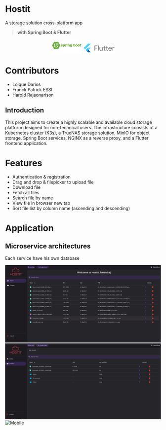 # Hostit
A storage solution cross-platform app

>**with Spring Boot & Flutter**

<p align="center">
<img src="https://github.com/haroldraj/linkedin_clone/blob/main/assets//logo-spring-boot.png" alt="Spring Boot" width="20%" height="20%"/>
    <img src="https://github.com/haroldraj/song_lyrics/blob/dev/assets/images/flutter-logo.png" alt="Flutter" width="20%" height="20%"/> 
</p>

# Contributors
- Loique Darios
- Franck Patrick ESSI
- Harold Rajaonarison

## Introduction

This project aims to create a highly scalable and available cloud storage platform designed for non-technical users. The infrastructure consists of a Kubernetes cluster (K3s), a TrueNAS storage solution, MinIO for object storage, Spring Boot services, NGINX as a reverse proxy, and a Flutter frontend application.

# Features
- Authentication & registration
- Drag and drop  & filepicker to upload file
- Download file
- Fetch all files
- Search file by name
- View file in browser new tab
- Sort file list by column name (ascending and descending)


# Application

## Microservice architectures
Each service have his own database

![Home](screenshoots/home.png)
![Folders](screenshoots/folders.png)
![Mobile](screenshoots/mobile.png)




